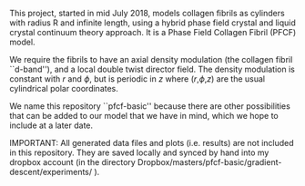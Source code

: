 This project, started in mid July 2018, models collagen fibrils as cylinders with radius R and infinite length, using a hybrid phase field crystal and liquid crystal continuum theory approach. It is a Phase Field Collagen Fibril (PFCF) model.

We require the fibrils to have an axial density modulation (the collagen fibril ``d-band''), and a local double twist director field. The density modulation is constant with $r$ and $\phi$, but is periodic in $z$ where ($r$,$\phi$,$z$) are the usual cylindrical polar coordinates.

We name this repository  ``pfcf-basic'' because there are other possibilities that can be added to our model that we have in mind, which we hope to include at a later date.

IMPORTANT: All generated data files and plots (i.e. results) are not included in this repository. They are saved locally and synced by hand into my dropbox account (in the directory Dropbox/masters/pfcf-basic/gradient-descent/experiments/ ).